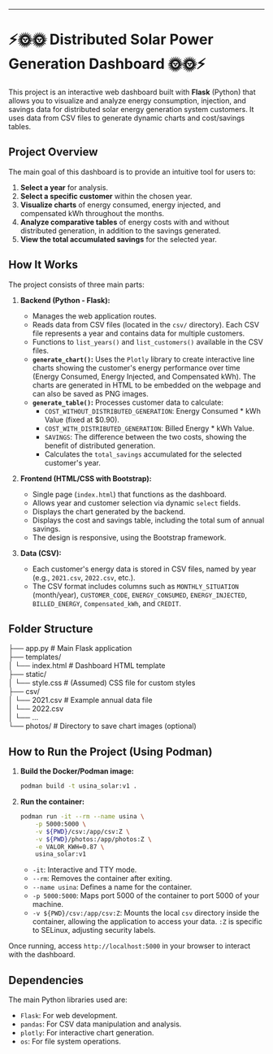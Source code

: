 -----

# ⚡🌞🌞 Distributed Solar Power Generation Dashboard 🌞🌞⚡

This project is an interactive web dashboard built with **Flask** (Python) that allows you to visualize and analyze energy consumption, injection, and savings data for distributed solar energy generation system customers. It uses data from CSV files to generate dynamic charts and cost/savings tables.

## Project Overview

The main goal of this dashboard is to provide an intuitive tool for users to:

1.  **Select a year** for analysis.
2.  **Select a specific customer** within the chosen year.
3.  **Visualize charts** of energy consumed, energy injected, and compensated kWh throughout the months.
4.  **Analyze comparative tables** of energy costs with and without distributed generation, in addition to the savings generated.
5.  **View the total accumulated savings** for the selected year.

## How It Works

The project consists of three main parts:

1.  **Backend (Python - Flask):**

      * Manages the web application routes.
      * Reads data from CSV files (located in the `csv/` directory). Each CSV file represents a year and contains data for multiple customers.
      * Functions to `list_years()` and `list_customers()` available in the CSV files.
      * **`generate_chart()`:** Uses the `Plotly` library to create interactive line charts showing the customer's energy performance over time (Energy Consumed, Energy Injected, and Compensated kWh). The charts are generated in HTML to be embedded on the webpage and can also be saved as PNG images.
      * **`generate_table()`:** Processes customer data to calculate:
          * `COST_WITHOUT_DISTRIBUTED_GENERATION`: Energy Consumed \* kWh Value (fixed at $0.90).
          * `COST_WITH_DISTRIBUTED_GENERATION`: Billed Energy \* kWh Value.
          * `SAVINGS`: The difference between the two costs, showing the benefit of distributed generation.
          * Calculates the `total_savings` accumulated for the selected customer's year.

2.  **Frontend (HTML/CSS with Bootstrap):**

      * Single page (`index.html`) that functions as the dashboard.
      * Allows year and customer selection via dynamic `select` fields.
      * Displays the chart generated by the backend.
      * Displays the cost and savings table, including the total sum of annual savings.
      * The design is responsive, using the Bootstrap framework.

3.  **Data (CSV):**

      * Each customer's energy data is stored in CSV files, named by year (e.g., `2021.csv`, `2022.csv`, etc.).
      * The CSV format includes columns such as `MONTHLY_SITUATION` (month/year), `CUSTOMER_CODE`, `ENERGY_CONSUMED`, `ENERGY_INJECTED`, `BILLED_ENERGY`, `Compensated_kWh`, and `CREDIT`.

## Folder Structure

├── app.py              \# Main Flask application  
├── templates/  
│   └── index.html      \# Dashboard HTML template  
├── static/  
│   └── style.css       \# (Assumed) CSS file for custom styles  
├── csv/  
│   └── 2021.csv        \# Example annual data file  
│   └── 2022.csv  
│   └── ...  
└── photos/             \# Directory to save chart images (optional)

## How to Run the Project (Using Podman)

1.  **Build the Docker/Podman image:**
    ```bash
    podman build -t usina_solar:v1 .
    ```
2.  **Run the container:**
    ```bash
    podman run -it --rm --name usina \
        -p 5000:5000 \
        -v ${PWD}/csv:/app/csv:Z \
        -v ${PWD}/photos:/app/photos:Z \
        -e VALOR_KWH=0.87 \
        usina_solar:v1
    ```
      * `-it`: Interactive and TTY mode.
      * `--rm`: Removes the container after exiting.
      * `--name usina`: Defines a name for the container.
      * `-p 5000:5000`: Maps port 5000 of the container to port 5000 of your machine.
      * `-v ${PWD}/csv:/app/csv:Z`: Mounts the local `csv` directory inside the container, allowing the application to access your data. `:Z` is specific to SELinux, adjusting security labels.

Once running, access `http://localhost:5000` in your browser to interact with the dashboard.

## Dependencies

The main Python libraries used are:

  * `Flask`: For web development.
  * `pandas`: For CSV data manipulation and analysis.
  * `plotly`: For interactive chart generation.
  * `os`: For file system operations.